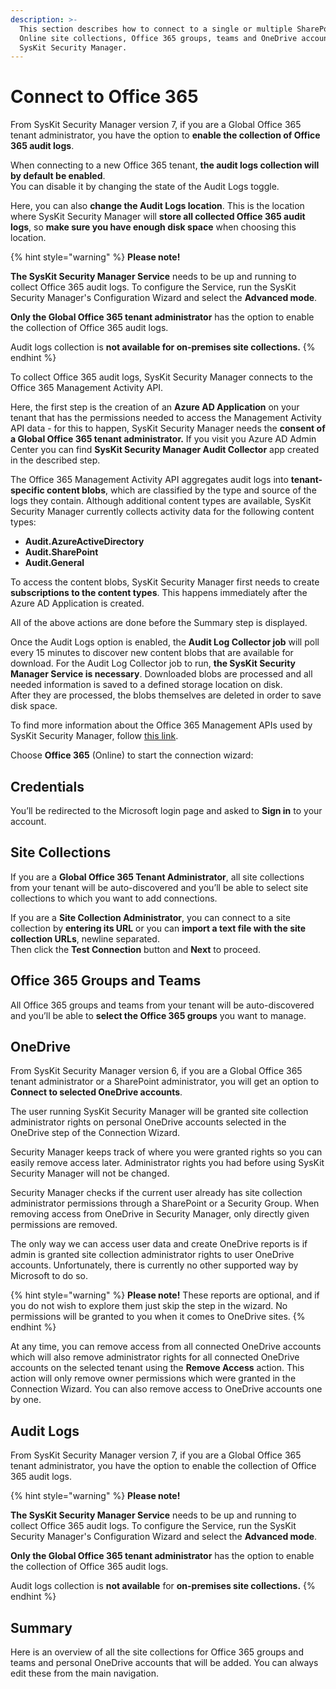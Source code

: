 ```yaml
---
description: >-
  This section describes how to connect to a single or multiple SharePoint
  Online site collections, Office 365 groups, teams and OneDrive accounts from
  SysKit Security Manager.
---
```


# Connect to Office 365

From SysKit Security Manager version 7, if you are a Global Office 365 tenant administrator, you have the option to **enable the collection of Office 365 audit logs**.  
  
When connecting to a new Office 365 tenant, **the audit logs collection will by default be enabled**.  
You can disable it by changing the state of the Audit Logs toggle.  
  
Here, you can also **change the Audit Logs location**. This is the location where SysKit Security Manager will **store all collected Office 365 audit logs**, so **make sure you have enough disk space** when choosing this location.

{% hint style="warning" %}
**Please note!**  
  
**The SysKit Security Manager Service** needs to be up and running to collect Office 365 audit logs. To configure the Service, run the SysKit Security Manager's Configuration Wizard and select the **Advanced mode**. 

**Only the Global Office 365 tenant administrator** has the option to enable the collection of Office 365 audit logs.

Audit logs collection is **not available for on-premises site collections.**
{% endhint %}

To collect Office 365 audit logs, SysKit Security Manager connects to the Office 365 Management Activity API.  
  
Here, the first step is the creation of an **Azure AD Application** on your tenant that has the permissions needed to access the Management Activity API data - for this to happen, SysKit Security Manager needs the **consent of a Global Office 365 tenant administrator.** If you visit you Azure AD Admin Center you can find **SysKit Security Manager Audit Collector** app created in the described step.

The Office 365 Management Activity API aggregates audit logs into **tenant-specific content blobs**, which are classified by the type and source of the logs they contain. Although additional content types are available, SysKit Security Manager currently collects activity data for the following content types:

* **Audit.AzureActiveDirectory**
* **Audit.SharePoint**
* **Audit.General**

To access the content blobs, SysKit Security Manager first needs to create **subscriptions to the content types**. This happens immediately after the Azure AD Application is created.  
  
All of the above actions are done before the Summary step is displayed.  
  
Once the Audit Logs option is enabled, the **Audit Log Collector job** will poll every 15 minutes to discover new content blobs that are available for download. For the Audit Log Collector job to run, **the SysKit Security Manager Service is necessary**. Downloaded blobs are processed and all needed information is saved to a defined storage location on disk.   
After they are processed, the blobs themselves are deleted in order to save disk space.

To find more information about the Office 365 Management APIs used by SysKit Security Manager, follow [this link](https://docs.microsoft.com/en-us/office/office-365-management-api/).

Choose **Office 365** \(Online\) to start the connection wizard:

## Credentials

You’ll be redirected to the Microsoft login page and asked to **Sign in** to your account.

## Site Collections

If you are a **Global Office 365 Tenant Administrator**, all site collections from your tenant will be auto-discovered and you’ll be able to select site collections to which you want to add connections.

If you are a **Site Collection Administrator**, you can connect to a site collection by **entering its URL** or you can **import a text file with the site collection URLs**, newline separated.  
Then click the **Test Connection** button and **Next** to proceed.

## Office 365 Groups and Teams

All Office 365 groups and teams from your tenant will be auto-discovered and you’ll be able to **select the Office 365 groups** you want to manage.

## OneDrive

From SysKit Security Manager version 6, if you are a Global Office 365 tenant administrator or a SharePoint administrator, you will get an option to **Connect to selected OneDrive accounts**.

The user running SysKit Security Manager will be granted site collection administrator rights on personal OneDrive accounts selected in the OneDrive step of the Connection Wizard.

Security Manager keeps track of where you were granted rights so you can easily remove access later. Administrator rights you had before using SysKit Security Manager will not be changed.

Security Manager checks if the current user already has site collection administrator permissions through a SharePoint or a Security Group. When removing access from OneDrive in Security Manager, only directly given permissions are removed.

The only way we can access user data and create OneDrive reports is if admin is granted site collection administrator rights to user OneDrive accounts. Unfortunately, there is currently no other supported way by Microsoft to do so.

{% hint style="warning" %}
**Please note!** These reports are optional, and if you do not wish to explore them just skip the step in the wizard. No permissions will be granted to you when it comes to OneDrive sites.
{% endhint %}

At any time, you can remove access from all connected OneDrive accounts which will also remove administrator rights for all connected OneDrive accounts on the selected tenant using the **Remove Access** action. This action will only remove owner permissions which were granted in the Connection Wizard. You can also remove access to OneDrive accounts one by one.

## Audit Logs

From SysKit Security Manager version 7, if you are a Global Office 365 tenant administrator, you have the option to enable the collection of Office 365 audit logs.

{% hint style="warning" %}
**Please note!**

**The SysKit Security Manager Service** needs to be up and running to collect Office 365 audit logs. To configure the Service, run the SysKit Security Manager's Configuration Wizard and select the **Advanced mode**.

**Only the Global Office 365 tenant administrator** has the option to enable the collection of Office 365 audit logs.

Audit logs collection is **not available** for **on-premises site collections.**
{% endhint %}

## Summary

Here is an overview of all the site collections for Office 365 groups and teams and personal OneDrive accounts that will be added. You can always edit these from the main navigation.

